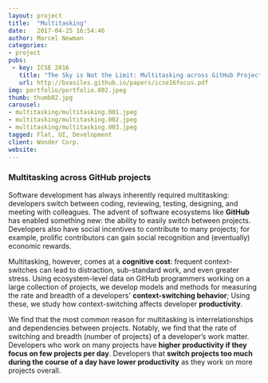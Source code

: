 ```yaml
---
layout: project
title:  "Multitasking"
date:   2017-04-25 16:54:46
author: Marcel Newman
categories:
- project
pubs:
 - key: ICSE 2016
   title: "The Sky is Not the Limit: Multitasking across GitHub Projects."
   url: http://bvasiles.github.io/papers/icse16focus.pdf
img: portfolio/portfolio.002.jpeg
thumb: thumb02.jpg
carousel:
- multitasking/multitasking.001.jpeg
- multitasking/multitasking.002.jpeg
- multitasking/multitasking.003.jpeg
tagged: Flat, UI, Development
client: Wonder Corp.
website: 
---
```


### Multitasking across GitHub projects

Software development has always inherently required multitasking: developers 
switch between coding, reviewing, testing, designing, and meeting with 
colleagues. The advent of software ecosystems like **GitHub** has enabled 
something new: the ability to easily switch between projects. Developers 
also have social incentives to contribute to many projects; for example, 
prolific contributors can gain social recognition and (eventually) economic 
rewards. 

Multitasking, however, comes at a **cognitive cost**: frequent context-switches 
can lead to distraction, sub-standard work, and even greater stress. 
Using ecosystem-level data on GitHub programmers working on a large collection 
of projects, we develop models and methods for measuring the rate and breadth 
of a developers' **context-switching behavior**; Using these, we study how 
context-switching affects developer **productivity**.

We find that the most common reason for multitasking is interrelationships 
and dependencies between projects. Notably, we find that the rate of switching 
and breadth (number of projects) of a developer’s work matter. Developers who 
work on many projects have **higher productivity if they focus on few 
projects per day**. Developers that **switch projects too much during the 
course of a day have lower productivity** as they work on more projects overall. 

